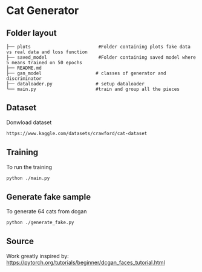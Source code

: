 # Cat Generator

## Folder layout

    ├── plots                         #Folder containing plots fake data vs real data and loss function
    ├── saved_model                   #Folder containing saved model where 5 means trained on 50 epochs
    ├── README.md
    ├── gan_model                    # classes of generator and discriminator
    ├── dataloader.py                # setup dataloader
    └── main.py                      #train and group all the pieces


## Dataset
Donwload dataset
```sh
https://www.kaggle.com/datasets/crawford/cat-dataset
```
## Training
To run the training
```sh
python ./main.py
```
## Generate fake sample
To generate 64 cats from dcgan
```sh
python ./generate_fake.py
```

## Source
Work greatly inspired by: https://pytorch.org/tutorials/beginner/dcgan_faces_tutorial.html
